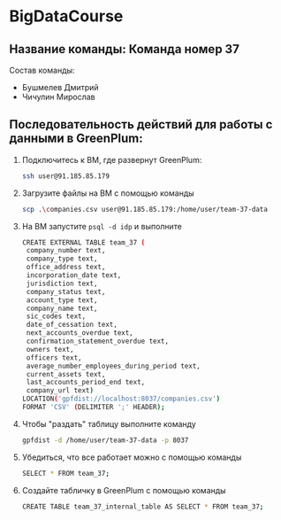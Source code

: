 # BigDataCourse

## Название команды: Команда номер 37

Состав команды:
* Бушмелев Дмитрий
* Чичулин Мирослав

## Последовательность действий для работы с данными в GreenPlum:

1. Подключитесь к ВМ, где развернут GreenPlum:
   ```bash
   ssh user@91.185.85.179
   ```
2. Загрузите файлы на ВМ с помощью команды
   ```bash
   scp .\companies.csv user@91.185.85.179:/home/user/team-37-data
   ```
3. На ВМ запустите ```psql -d idp``` и выполните
   ```bash
   CREATE EXTERNAL TABLE team_37 (
    company_number text,
    company_type text,
    office_address text,
    incorporation_date text,
    jurisdiction text,
    company_status text,
    account_type text,
    company_name text,
    sic_codes text,
    date_of_cessation text,
    next_accounts_overdue text,
    confirmation_statement_overdue text,
    owners text,
    officers text,
    average_number_employees_during_period text,
    current_assets text,
    last_accounts_period_end text,
    company_url text)
   LOCATION('gpfdist://localhost:8037/companies.csv')
   FORMAT 'CSV' (DELIMITER ';' HEADER);
   ```
4. Чтобы "раздать" таблицу выполните команду
   ```bash
   gpfdist -d /home/user/team-37-data -p 8037
   ```
5. Убедиться, что все работает можно с помощью команды
   ```bash
   SELECT * FROM team_37;
   ```
6. Создайте табличку в GreenPlum с помощью команды
   ```bash
   CREATE TABLE team_37_internal_table AS SELECT * FROM team_37;
   ```
